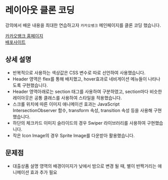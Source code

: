 # 레이아웃 클론 코딩

강의에서 배운 내용을 최대한 연습하고자 `카카오뱅크` 메인페이지를 클론 코딩 했습니다.

<a href="https://www.kakaobank.com/">카카오뱅크 홈페이지</a>  
<a href="https://neon-stardust-c953e8.netlify.app/">배포사이트</a>

## 상세 설명

- 반복적으로 사용하는 색상값은 CSS 변수로 따로 선언하여 사용했습니다.
- Header 영역은 flex를 통해 배치했고, hover효과로 네비게이션 메뉴들이 나타나도록 구현했습니다.
- Header 영역아래로는 section 태그를 사용하여 구분하였고, section마다 비슷한 레이아웃은 공통 클래스를 사용하여 스타일을 적용했습니다.
- 스크롤 위치에 따른 이미지 애니메이션 효과는 JavaScript IntersectionObserver 함수, transform 속성, transition 속성 등을 사용해 구현했습니다.
- 하단의 체크카드 이미지 슬라이드의 경우 Swiper 라이브러리를 사용하여 구현했습니다.
- 작은 Icon Image의 경우 Sprite Image를 다운받아 활용했습니다.

## 문제점

- 대출상품 설명 영역의 배경이미지가 낮에서 밤으로 변경 될 때, 별이 반짝거리는 애니메이션 효과 추가 필요
